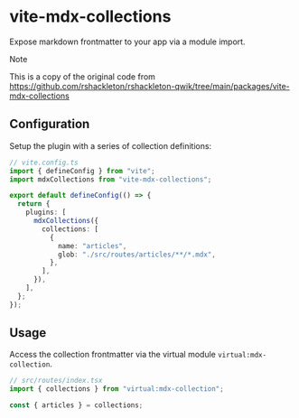 # vite-mdx-collections

Expose markdown frontmatter to your app via a module import.

> [!NOTE]
> This is a copy of the original code from https://github.com/rshackleton/rshackleton-qwik/tree/main/packages/vite-mdx-collections

## Configuration

Setup the plugin with a series of collection definitions:

```ts
// vite.config.ts
import { defineConfig } from "vite";
import mdxCollections from "vite-mdx-collections";

export default defineConfig(() => {
  return {
    plugins: [
      mdxCollections({
        collections: [
          {
            name: "articles",
            glob: "./src/routes/articles/**/*.mdx",
          },
        ],
      }),
    ],
  };
});
```

## Usage

Access the collection frontmatter via the virtual module `virtual:mdx-collection`.

```ts
// src/routes/index.tsx
import { collections } from "virtual:mdx-collection";

const { articles } = collections;
```
